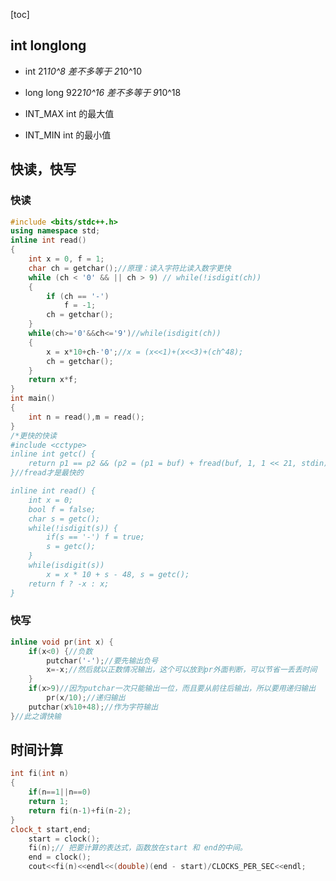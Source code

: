 [toc]

## int longlong

- int 21*10^8 差不多等于 2*10^10
- long long 922*10^16 差不多等于 9*10^18

- INT_MAX int 的最大值
- INT_MIN int 的最小值

## 快读，快写

### 快读

```C++ {.line-numbers}
#include <bits/stdc++.h>
using namespace std;
inline int read()
{
    int x = 0, f = 1;
    char ch = getchar();//原理：读入字符比读入数字更快
    while (ch < '0' && || ch > 9) // while(!isdigit(ch))
    {
        if (ch == '-')
            f = -1;
        ch = getchar();
    }
    while(ch>='0'&&ch<='9')//while(isdigit(ch))
    {
        x = x*10+ch-'0';//x = (x<<1)+(x<<3)+(ch^48);
        ch = getchar();
    }
    return x*f;
}
int main()
{
    int n = read(),m = read();
}
/*更快的快读
#include <cctype>
inline int getc() {
    return p1 == p2 && (p2 = (p1 = buf) + fread(buf, 1, 1 << 21, stdin), p1 == p2) ? EOF : *p1++;
}//fread才是最快的

inline int read() {
    int x = 0;
    bool f = false;
    char s = getc();
    while(!isdigit(s)) {
        if(s == '-') f = true;
        s = getc();
    }
    while(isdigit(s))
        x = x * 10 + s - 48, s = getc();
    return f ? -x : x;
}
```

### 快写

```C++ {.line-numbers}
inline void pr(int x) {
    if(x<0) {//负数
        putchar('-');//要先输出负号
        x=-x;//然后就以正数情况输出，这个可以放到pr外面判断，可以节省一丢丢时间
    }
    if(x>9)//因为putchar一次只能输出一位，而且要从前往后输出，所以要用递归输出
        pr(x/10);//递归输出
    putchar(x%10+48);//作为字符输出
}//此之谓快输
```

## 时间计算

```C++ {.line-numbers}
int fi(int n)
{
    if(n==1||n==0)
    return 1;
    return fi(n-1)+fi(n-2);
}
clock_t start,end;
    start = clock();
    fi(n);// 把要计算的表达式，函数放在start 和 end的中间。
    end = clock();
    cout<<fi(n)<<endl<<(double)(end - start)/CLOCKS_PER_SEC<<endl;
```
